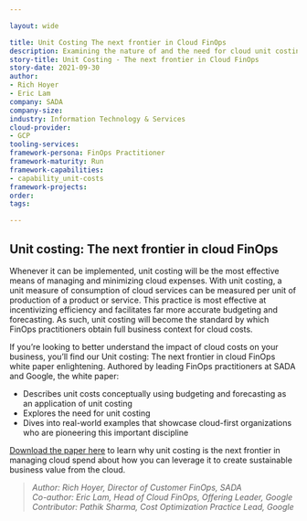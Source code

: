 ```yaml
---

layout: wide

title: Unit Costing The next frontier in Cloud FinOps
description: Examining the nature of and the need for cloud unit costing with examples from cloud first organizations who’ve been pioneering this important discipline. Unit costing will become the standard by which FinOps practitioners obtain full business context for their cloud costs.
story-title: Unit Costing - The next frontier in Cloud FinOps
story-date: 2021-09-30
author:
- Rich Hoyer
- Eric Lam
company: SADA
company-size:
industry: Information Technology & Services
cloud-provider:
- GCP
tooling-services:
framework-persona: FinOps Practitioner
framework-maturity: Run
framework-capabilities:
- capability_unit-costs
framework-projects:
order:
tags:

---
```


## Unit costing: The next frontier in cloud FinOps

Whenever it can be implemented, unit costing will be the most effective means of managing and minimizing cloud expenses. With unit costing, a unit measure of consumption of cloud services can be measured per unit of production of a product or service. This practice is most effective at incentivizing efficiency and facilitates far more accurate budgeting and forecasting. As such, unit costing will become the standard by which FinOps practitioners obtain full business context for cloud costs.

If you’re looking to better understand the impact of cloud costs on your business, you’ll find our Unit costing: The next frontier in cloud FinOps white paper enlightening. Authored by leading FinOps practitioners at SADA and Google, the white paper:

- Describes unit costs conceptually using budgeting and forecasting as an application of unit costing
- Explores the need for unit costing
- Dives into real-world examples that showcase cloud-first organizations who are pioneering this important discipline

[Download the paper here](https://info.sada.com/whitepaper/next-frontier-cloud-finops) to learn why unit costing is the next frontier in managing cloud spend about how you can leverage it to create sustainable business value from the cloud.



>_Author: Rich Hoyer, Director of Customer FinOps, SADA_<br>
_Co-author: Eric Lam, Head of Cloud FinOps, Offering Leader, Google_<br>
_Contributor: Pathik Sharma, Cost Optimization Practice Lead, Google_<br>
